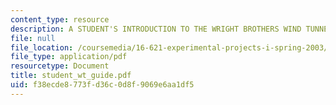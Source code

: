 ```yaml
---
content_type: resource
description: A STUDENT'S INTRODUCTION TO THE WRIGHT BROTHERS WIND TUNNEL
file: null
file_location: /coursemedia/16-621-experimental-projects-i-spring-2003/f38ecde8773fd36c0d8f9069e6aa1df5_student_wt_guide.pdf
file_type: application/pdf
resourcetype: Document
title: student_wt_guide.pdf
uid: f38ecde8-773f-d36c-0d8f-9069e6aa1df5
---
```

